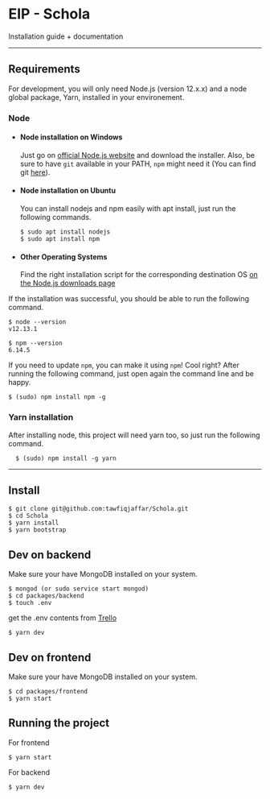 # EIP - Schola

Installation guide + documentation

---
## Requirements

For development, you will only need Node.js (version 12.x.x) and a node global package, Yarn, installed in your environement.

### Node
- #### Node installation on Windows

  Just go on [official Node.js website](https://nodejs.org/) and download the installer.
Also, be sure to have `git` available in your PATH, `npm` might need it (You can find git [here](https://git-scm.com/)).

- #### Node installation on Ubuntu

  You can install nodejs and npm easily with apt install, just run the following commands.

      $ sudo apt install nodejs
      $ sudo apt install npm

- #### Other Operating Systems
  Find the right installation script for the corresponding destination OS [on the Node.js downloads page](https://nodejs.org/en/download/)

If the installation was successful, you should be able to run the following command.

    $ node --version
    v12.13.1

    $ npm --version
    6.14.5

If you need to update `npm`, you can make it using `npm`! Cool right? After running the following command, just open again the command line and be happy.

    $ (sudo) npm install npm -g

###
### Yarn installation
  After installing node, this project will need yarn too, so just run the following command.

      $ (sudo) npm install -g yarn

---

## Install

    $ git clone git@github.com:tawfiqjaffar/Schola.git
    $ cd Schola
    $ yarn install
    $ yarn bootstrap


## Dev on backend
  Make sure your have MongoDB installed on your system.

    $ mongod (or sudo service start mongod)
    $ cd packages/backend
    $ touch .env

  get the .env contents from [Trello](https://trello.com/c/dGus184i/11-env)

    $ yarn dev

## Dev on frontend
  Make sure your have MongoDB installed on your system.

    $ cd packages/frontend
    $ yarn start

## Running the project
For frontend

    $ yarn start

For backend

    $ yarn dev
